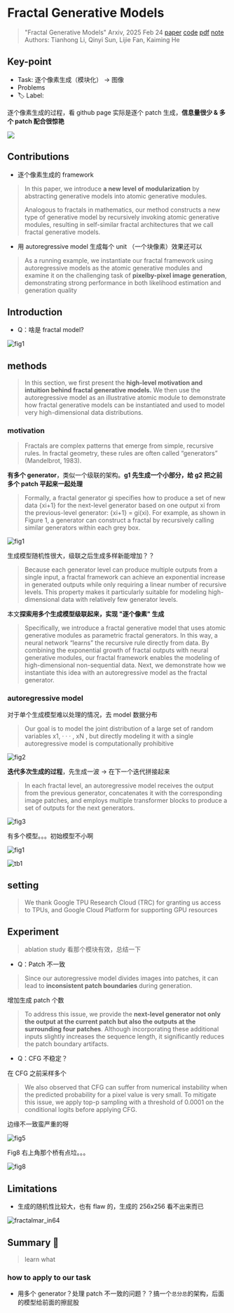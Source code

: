 # Fractal Generative Models

> "Fractal Generative Models" Arxiv, 2025 Feb 24
> [paper](http://arxiv.org/abs/2502.17437v1) [code](https://github.com/LTH14/fractalgen) [pdf](./2025_02_Arxiv_Fractal-Generative-Models.pdf) [note](./2025_02_Arxiv_Fractal-Generative-Models_Note.md)
> Authors: Tianhong Li, Qinyi Sun, Lijie Fan, Kaiming He

## Key-point

- Task: 逐个像素生成（模块化） -> 图像
- Problems
- :label: Label:



逐个像素生成的过程，看 github page 实际是逐个 patch 生成，**信息量很少 & 多个 patch 配合很惊艳**

![](https://github.com/LTH14/fractalgen/raw/main/demo/visual.gif)



## Contributions

- 逐个像素生成的 framework

> In this paper, we introduce **a new level of modularization** by abstracting generative models into atomic generative modules.
>
> Analogous to fractals in mathematics, our method constructs a new type of generative model by recursively invoking atomic generative modules, resulting in self-similar fractal architectures that we call fractal generative models. 

- 用 autoregressive model 生成每个 unit （一个块像素）效果还可以

> As a running example, we instantiate our fractal framework using autoregressive models as the atomic generative modules and examine it on the challenging task of **pixelby-pixel image generation**, demonstrating strong performance in both likelihood estimation and generation quality



## Introduction

- Q：啥是 fractal model?

![fig1](docs/2025_02_Arxiv_Fractal-Generative-Models_Note/fig1.png)





## methods

> In this section, we first present the **high-level motivation and intuition behind fractal generative models.** We then use the autoregressive model as an illustrative atomic module to demonstrate how fractal generative models can be instantiated and used to model very high-dimensional data distributions.

### motivation

> Fractals are complex patterns that emerge from simple, recursive rules. In fractal geometry, these rules are often called “generators” (Mandelbrot, 1983).

**有多个 generator**，类似一个级联的架构。**g1 先生成一个小部分，给 g2 把之前多个 patch 平起来一起处理**

> Formally, a fractal generator gi specifies how to produce a set of new data {xi+1} for the next-level generator based on one output xi from the previous-level generator: {xi+1} = gi(xi). For example, as shown in Figure 1, a generator can construct a fractal by recursively calling similar generators within each grey box.

![fig1](docs/2025_02_Arxiv_Fractal-Generative-Models_Note/fig1.png)

生成模型随机性很大，级联之后生成多样新能增加？？

> Because each generator level can produce multiple outputs from a single input, a fractal framework can achieve an exponential increase in generated outputs while only requiring a linear number of recursive levels. This property makes it particularly suitable for modeling high-dimensional data with relatively few generator levels.

本文**探索用多个生成模型级联起来，实现 "逐个像素" 生成**

> Specifically, we introduce a fractal generative model that uses atomic generative modules as parametric fractal generators. In this way, a neural network “learns” the recursive rule directly from data. By combining the exponential growth of fractal outputs with neural generative modules, our fractal framework enables the modeling of high-dimensional non-sequential data. Next, we demonstrate how we instantiate this idea with an autoregressive model as the fractal generator.



### autoregressive model

对于单个生成模型难以处理的情况，去 model 数据分布

> Our goal is to model the joint distribution of a large set of random variables x1, · · · , xN , but directly modeling it with a single autoregressive model is computationally prohibitive



![fig2](docs/2025_02_Arxiv_Fractal-Generative-Models_Note/fig2.png)



**迭代多次生成的过程**，先生成一波 -> 在下一个迭代拼接起来

> In each fractal level, an autoregressive model receives the output from the previous generator, concatenates it with the corresponding image patches, and employs multiple transformer blocks to produce a set of outputs for the next generators.

![fig3](docs/2025_02_Arxiv_Fractal-Generative-Models_Note/fig3.png)





有多个模型。。。初始模型不小啊

![fig1](docs/2025_02_Arxiv_Fractal-Generative-Models_Note/fig1.png)

![tb1](docs/2025_02_Arxiv_Fractal-Generative-Models_Note/tb1.png)





## setting

> We thank Google TPU Research Cloud (TRC) for granting us access to TPUs, and Google Cloud Platform for supporting GPU resources



## Experiment

> ablation study 看那个模块有效，总结一下

- Q：Patch 不一致

> Since our autoregressive model divides images into patches, it can lead to **inconsistent patch boundaries** during generation. 

增加生成 patch 个数

> To address this issue, we provide the **next-level generator not only the output at the current patch but also the outputs at the surrounding four patches**. Although incorporating these additional inputs slightly increases the sequence length, it significantly reduces the patch boundary artifacts.



- Q：CFG 不稳定？

在 CFG 之前采样多个

> We also observed that CFG can suffer from numerical instability when the predicted probability for a pixel value is very small. To mitigate this issue, we apply top-p sampling with a threshold of 0.0001 on the conditional logits before applying CFG.



边缘不一致蛮严重的呀

![fig5](docs/2025_02_Arxiv_Fractal-Generative-Models_Note/fig5.png)

Fig8 右上角那个桥有点垃。。。

![fig8](docs/2025_02_Arxiv_Fractal-Generative-Models_Note/fig8.png)



## Limitations

- 生成的随机性比较大，也有 flaw 的，生成的 256x256 看不出来而已

![fractalmar_in64](docs/2025_02_Arxiv_Fractal-Generative-Models_Note/fractalmar_in64.png)



## Summary :star2:

> learn what



### how to apply to our task

- 用多个 generator？处理 patch 不一致的问题？？搞一个`总分总`的架构，后面的模型给前面的擦屁股
